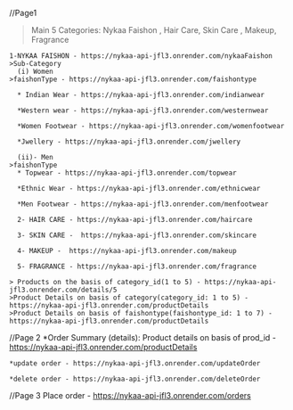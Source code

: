 
//Page1
 > Main 5 Categories: Nykaa Faishon , Hair Care, Skin Care , Makeup, Fragrance

    1-NYKAA FAISHON - https://nykaa-api-jfl3.onrender.com/nykaaFaishon
    >Sub-Category
      (i) Women
    >faishonType - https://nykaa-api-jfl3.onrender.com/faishontype

      * Indian Wear - https://nykaa-api-jfl3.onrender.com/indianwear
        
      *Western wear - https://nykaa-api-jfl3.onrender.com/westernwear
      
      *Women Footwear - https://nykaa-api-jfl3.onrender.com/womenfootwear
        
      *Jwellery - https://nykaa-api-jfl3.onrender.com/jwellery
        
      (ii)- Men
    >faishonType
      * Topwear - https://nykaa-api-jfl3.onrender.com/topwear
       
      *Ethnic Wear - https://nykaa-api-jfl3.onrender.com/ethnicwear
        
      *Men Footwear - https://nykaa-api-jfl3.onrender.com/menfootwear
        
      2- HAIR CARE - https://nykaa-api-jfl3.onrender.com/haircare
      
      3- SKIN CARE -  https://nykaa-api-jfl3.onrender.com/skincare

      4- MAKEUP -  https://nykaa-api-jfl3.onrender.com/makeup
            
      5- FRAGRANCE - https://nykaa-api-jfl3.onrender.com/fragrance

    > Products on the basis of category_id(1 to 5) - https://nykaa-api-jfl3.onrender.com/details/5
    >Product Details on basis of category(category_id: 1 to 5) - https://nykaa-api-jfl3.onrender.com/productDetails
    >Product Details on basis of faishontype(faishontype_id: 1 to 7) - https://nykaa-api-jfl3.onrender.com/productDetails
          

  //Page 2
    *Order Summary (details):
    Product details on basis of prod_id - https://nykaa-api-jfl3.onrender.com/productDetails
  

    *update order - https://nykaa-api-jfl3.onrender.com/updateOrder

    *delete order - https://nykaa-api-jfl3.onrender.com/deleteOrder

  //Page 3
    Place order - https://nykaa-api-jfl3.onrender.com/orders
   
  

















